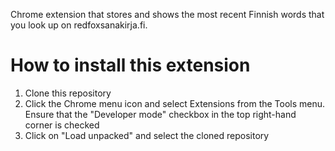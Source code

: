Chrome extension that stores and shows the most recent Finnish words that you look up on redfoxsanakirja.fi.

# How to install this extension
1. Clone this repository
2. Click the Chrome menu icon and select Extensions from the Tools menu. Ensure that the "Developer mode" checkbox in the top right-hand corner is checked
3. Click on "Load unpacked" and select the cloned repository
